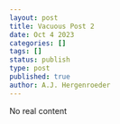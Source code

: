 ```yaml
---
layout: post
title: Vacuous Post 2
date: Oct 4 2023
categories: []
tags: []
status: publish
type: post
published: true
author: A.J. Hergenroeder
---
```


No real content